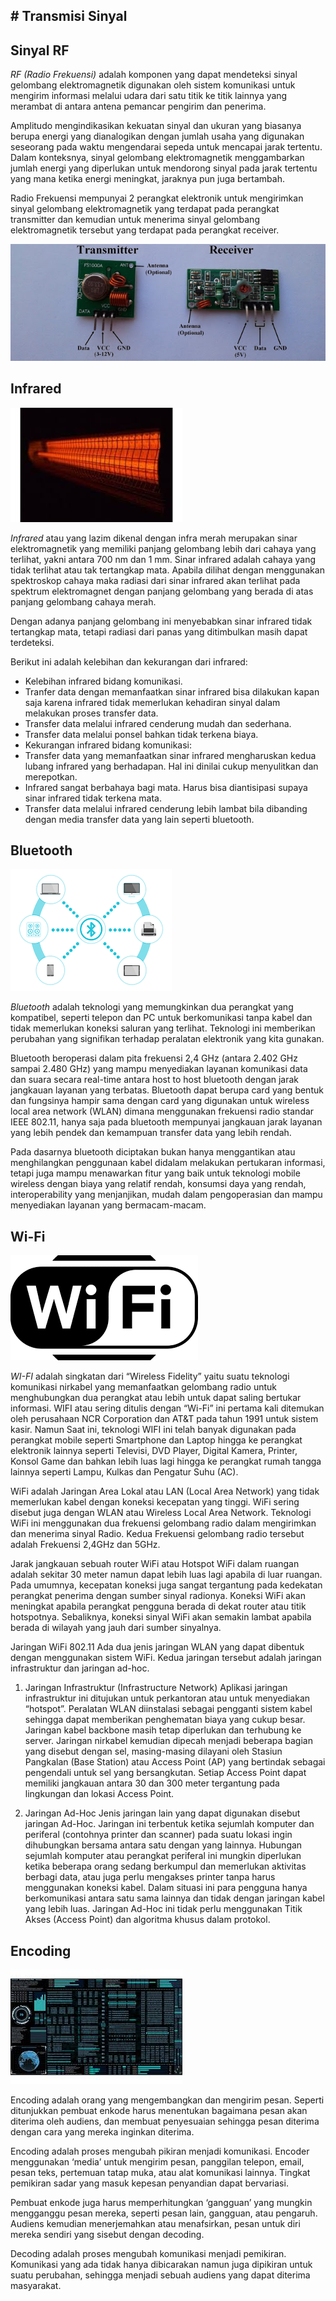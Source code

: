 ## # Transmisi Sinyal


## Sinyal RF
 *RF (Radio Frekuensi)* adalah komponen yang dapat mendeteksi sinyal gelombang elektromagnetik digunakan oleh sistem komunikasi untuk mengirim informasi melalui udara dari satu titik ke titik lainnya yang merambat di antara antena pemancar pengirim dan penerima.

Amplitudo mengindikasikan kekuatan sinyal dan ukuran yang biasanya berupa energi yang dianalogikan dengan jumlah usaha yang digunakan seseorang pada waktu mengendarai sepeda untuk mencapai jarak tertentu. Dalam konteksnya, sinyal gelombang elektromagnetik menggambarkan jumlah energi yang diperlukan untuk mendorong sinyal pada jarak tertentu yang mana ketika energi meningkat, jaraknya pun juga bertambah.

Radio Frekuensi mempunyai 2 perangkat elektronik untuk mengirimkan sinyal gelombang elektromagnetik yang terdapat pada perangkat transmitter dan kemudian untuk menerima sinyal gelombang elektromagnetik tersebut yang terdapat pada perangkat receiver. 

![Image](RF_PNG.jpg)

## Infrared

![Image](infra_PNG.jpg)

 *Infrared* atau yang lazim dikenal dengan infra merah merupakan sinar elektromagnetik yang memiliki panjang gelombang lebih dari cahaya yang terlihat, yakni antara 700 nm dan 1 mm. Sinar infrared adalah cahaya yang tidak terlihat atau tak tertangkap mata. Apabila dilihat dengan menggunakan spektroskop cahaya maka radiasi dari sinar infrared akan terlihat pada spektrum elektromagnet dengan panjang gelombang yang berada di atas panjang gelombang cahaya merah.

Dengan adanya panjang gelombang ini menyebabkan sinar infrared tidak tertangkap mata, tetapi radiasi dari panas yang ditimbulkan masih dapat terdeteksi.

Berikut ini adalah kelebihan dan kekurangan dari infrared:
* Kelebihan infrared bidang komunikasi.
* Tranfer data dengan memanfaatkan sinar infrared bisa dilakukan kapan saja karena infrared tidak memerlukan kehadiran sinyal dalam melakukan proses transfer data.
* Transfer data melalui infrared cenderung mudah dan sederhana.
* Transfer data melalui ponsel bahkan tidak terkena biaya.
* Kekurangan infrared bidang komunikasi:
* Transfer data yang memanfaatkan sinar infrared mengharuskan kedua lubang infrared yang berhadapan. Hal ini dinilai cukup menyulitkan dan merepotkan.
* Infrared sangat berbahaya bagi mata. Harus bisa diantisipasi supaya sinar infrared tidak terkena mata.
* Transfer data melalui infrared cenderung lebih lambat bila dibanding dengan media transfer data yang lain seperti bluetooth.

## Bluetooth

![Image](BL_PNG.png)

*Bluetooth* adalah teknologi yang memungkinkan dua perangkat yang kompatibel, seperti telepon dan PC untuk berkomunikasi tanpa kabel dan tidak memerlukan koneksi saluran yang terlihat. Teknologi ini memberikan perubahan yang signifikan terhadap peralatan elektronik yang kita gunakan.

Bluetooth beroperasi dalam pita frekuensi 2,4 GHz (antara 2.402 GHz sampai 2.480 GHz) yang mampu menyediakan layanan komunikasi data dan suara secara real-time antara host to host bluetooth dengan jarak jangkauan layanan yang terbatas. Bluetooth dapat berupa card yang bentuk dan fungsinya hampir sama dengan card yang digunakan untuk wireless local area network (WLAN) dimana menggunakan frekuensi radio standar IEEE 802.11, hanya saja pada bluetooth mempunyai jangkauan jarak layanan yang lebih pendek dan kemampuan transfer data yang lebih rendah.

Pada dasarnya bluetooth diciptakan bukan hanya menggantikan atau menghilangkan penggunaan kabel didalam melakukan pertukaran informasi, tetapi juga mampu menawarkan fitur yang baik untuk teknologi mobile wireless dengan biaya yang relatif rendah, konsumsi daya yang rendah, interoperability yang menjanjikan, mudah dalam pengoperasian dan mampu menyediakan layanan yang bermacam-macam.

## Wi-Fi

![Image](wifi_png.png)

*WI-FI* adalah singkatan dari “Wireless Fidelity” yaitu suatu teknologi komunikasi nirkabel yang memanfaatkan gelombang radio untuk menghubungkan dua perangkat atau lebih untuk dapat saling bertukar informasi. WIFI atau sering ditulis dengan “Wi-Fi” ini pertama kali ditemukan oleh perusahaan NCR Corporation dan AT&T pada tahun 1991 untuk sistem kasir. Namun Saat ini, teknologi WIFI ini telah banyak digunakan pada perangkat mobile seperti Smartphone dan Laptop hingga ke perangkat elektronik lainnya seperti Televisi, DVD Player, Digital Kamera, Printer, Konsol Game dan bahkan lebih luas lagi hingga ke perangkat rumah tangga lainnya seperti Lampu, Kulkas dan Pengatur Suhu (AC).

WiFi adalah Jaringan Area Lokal atau LAN (Local Area Network) yang tidak memerlukan kabel dengan koneksi kecepatan yang tinggi. WiFi sering disebut juga dengan WLAN atau Wireless Local Area Network. Teknologi WiFi ini menggunakan dua frekuensi gelombang radio dalam mengirimkan dan menerima sinyal Radio. Kedua Frekuensi gelombang radio tersebut adalah Frekuensi 2,4GHz dan 5GHz.

Jarak jangkauan sebuah router WiFi atau Hotspot WiFi dalam ruangan adalah sekitar 30 meter namun dapat lebih luas lagi apabila di luar ruangan. Pada umumnya, kecepatan koneksi juga sangat tergantung pada kedekatan perangkat penerima dengan sumber sinyal radionya. Koneksi WiFi akan meningkat apabila perangkat pengguna berada di dekat router atau titik hotspotnya. Sebaliknya, koneksi sinyal WiFi akan semakin lambat apabila berada di wilayah yang jauh dari sumber sinyalnya.

Jaringan WiFi 802.11
Ada dua jenis jaringan WLAN yang dapat dibentuk dengan menggunakan sistem WiFi. Kedua jaringan tersebut adalah jaringan infrastruktur dan jaringan ad-hoc.

1. Jaringan Infrastruktur (Infrastructure Network)
Aplikasi jaringan infrastruktur ini ditujukan untuk perkantoran atau untuk menyediakan “hotspot”. Peralatan WLAN diinstalasi sebagai pengganti sistem kabel sehingga dapat memberikan penghematan biaya yang cukup besar. Jaringan kabel backbone masih tetap diperlukan dan terhubung ke server. Jaringan nirkabel kemudian dipecah menjadi beberapa bagian yang disebut dengan sel, masing-masing dilayani oleh Stasiun Pangkalan (Base Station) atau Access Point (AP) yang bertindak sebagai pengendali untuk sel yang bersangkutan. Setiap Access Point dapat memiliki jangkauan antara 30 dan 300 meter tergantung pada lingkungan dan lokasi Access Point.

2. Jaringan Ad-Hoc
Jenis jaringan lain yang dapat digunakan disebut jaringan Ad-Hoc. Jaringan ini terbentuk ketika sejumlah komputer dan periferal (contohnya printer dan scanner) pada suatu lokasi ingin dihubungkan bersama antara satu dengan yang lainnya. Hubungan sejumlah komputer atau perangkat periferal ini mungkin diperlukan ketika beberapa orang sedang berkumpul dan memerlukan aktivitas berbagi data,  atau juga perlu mengakses printer tanpa harus menggunakan koneksi kabel. Dalam situasi ini para pengguna hanya berkomunikasi antara satu sama lainnya dan tidak dengan jaringan kabel yang lebih luas. Jaringan Ad-Hoc ini tidak perlu menggunakan Titik Akses (Access Point) dan algoritma khusus dalam protokol.

## Encoding

![Image](coding_PNG.jpg)

Encoding adalah orang yang mengembangkan dan mengirim pesan. Seperti ditunjukkan pembuat enkode harus menentukan bagaimana pesan akan diterima oleh audiens, dan membuat penyesuaian sehingga pesan diterima dengan cara yang mereka inginkan diterima.

Encoding adalah proses mengubah pikiran menjadi komunikasi. Encoder menggunakan ‘media’ untuk mengirim pesan, panggilan telepon, email, pesan teks, pertemuan tatap muka, atau alat komunikasi lainnya. Tingkat pemikiran sadar yang masuk kepesan penyandian dapat bervariasi.

Pembuat enkode juga harus memperhitungkan ‘gangguan’ yang mungkin mengganggu pesan mereka, seperti pesan lain, gangguan, atau pengaruh. Audiens kemudian menerjemahkan atau menafsirkan, pesan untuk diri mereka sendiri yang sisebut dengan decoding.

Decoding adalah proses mengubah komunikasi menjadi pemikiran. Komunikasi yang ada tidak hanya dibicarakan namun juga dipikiran untuk suatu perubahan, sehingga menjadi sebuah audiens yang dapat diterima masyarakat.
